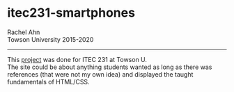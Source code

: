 # itec231-smartphones

Rachel Ahn  
Towson University 2015-2020
- - -
This [project](https://ryahn324.github.io/itec231-smartphones/index.html) was done for ITEC 231 at Towson U.  
The site could be about anything students wanted as long as there was references (that were not my own idea) and displayed the taught fundamentals of HTML/CSS.
